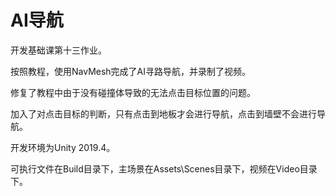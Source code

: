 # AI导航

开发基础课第十三作业。

按照教程，使用NavMesh完成了AI寻路导航，并录制了视频。

修复了教程中由于没有碰撞体导致的无法点击目标位置的问题。

加入了对点击目标的判断，只有点击到地板才会进行导航，点击到墙壁不会进行导航。

开发环境为Unity 2019.4。

可执行文件在Build目录下，主场景在Assets\Scenes目录下，视频在Video目录下。